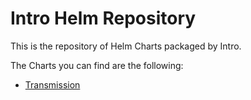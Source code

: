 # Intro Helm Repository

This is the repository of Helm Charts packaged by Intro.

The Charts you can find are the following:
- [Transmission](transmission)

